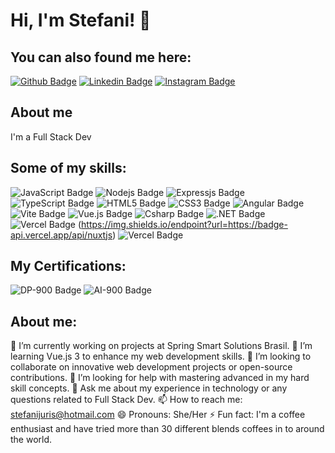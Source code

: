 # Hi, I'm Stefani! 👋 

## You can also found me here:

[![Github Badge](https://img.shields.io/badge/GitHub-100000?style=for-the-badge&logo=github&logoColor=white&link=https://github.com/stefanigaldino)](https://github.com/stefanigaldino) 
[![Linkedin Badge](https://img.shields.io/badge/LinkedIn-0077B5?style=for-the-badge&logo=linkedin&logoColor=white&link=https://www.linkedin.com/in/stefanigaldino/)](https://www.linkedin.com/in/stefanigaldino/)
[![Instagram Badge](https://img.shields.io/badge/Instagram-E4405F?style=for-the-badge&logo=instagram&logoColor=white&link=https://www.instagram.com/fanigaldinos)](https://www.instagram.com/fanigaldinos)


## About me
I'm a Full Stack Dev

## Some of my skills:

![JavaScript Badge](https://img.shields.io/badge/JavaScript-F7DF1E?style=for-the-badge&logo=javascript&logoColor=black) ![Nodejs Badge](https://img.shields.io/badge/Node.js-43853D?style=for-the-badge&logo=node.js&logoColor=white) ![Expressjs Badge](https://img.shields.io/badge/Express.js-404D59?style=for-the-badge)
![TypeScript Badge](https://img.shields.io/badge/TypeScript-007ACC?style=for-the-badge&logo=typescript&logoColor=white)
![HTML5 Badge](https://img.shields.io/badge/HTML5-E34F26?style=for-the-badge&logo=html5&logoColor=white) 
![CSS3 Badge](https://img.shields.io/badge/CSS3-1572B6?style=for-the-badge&logo=css3&logoColor=white) 
![Angular Badge](https://img.shields.io/badge/Angular-DD0031?style=for-the-badge&logo=angular&logoColor=white)
![Vite Badge](https://img.shields.io/badge/Vite-646CFF?style=for-the-badge&logo=vite&logoColor=white)
![Vue.js Badge](https://img.shields.io/badge/Vue.js-4FC08D?style=for-the-badge&logo=vue.js&logoColor=white)
![Csharp Badge](https://img.shields.io/badge/-C%23-1572C7?style=for-the-badge&logo=C%23&logoColor=white)
![.NET Badge](https://img.shields.io/badge/.NET-5C2D91?style=for-the-badge&logo=.net&logoColor=white)
![Vercel Badge](https://img.shields.io/badge/Vercel-5C2D91?style=for-the-badge&logo=.net&logoColor=white)
(https://img.shields.io/endpoint?url=https://badge-api.vercel.app/api/nuxtjs)
![Vercel Badge](https://img.shields.io/endpoint?url=https://badge-api.vercel.app/api/nuxtjs&style=for-the-badge&logo=nuxt.js&logoColor=white)




## My Certifications:
![DP-900 Badge](https://img.shields.io/badge/DP--900-Certified-008AD7?style=for-the-badge&logo=microsoft&logoColor=white)
![AI-900 Badge](https://img.shields.io/badge/AI--900-Certified-FFD700?style=for-the-badge&logo=microsoft&logoColor=white)


## About me:

🔭 I’m currently working on projects at Spring Smart Solutions Brasil.
🌱 I’m learning Vue.js 3 to enhance my web development skills.
👯 I’m looking to collaborate on innovative web development projects or open-source contributions.
🤔 I’m looking for help with mastering advanced in my hard skill concepts.
💬 Ask me about my experience in technology or any questions related to Full Stack Dev.
📫 How to reach me: stefanijuris@hotmail.com
😄 Pronouns: She/Her
⚡ Fun fact: I'm a coffee enthusiast and have tried more than 30 different blends coffees in to around the world.

